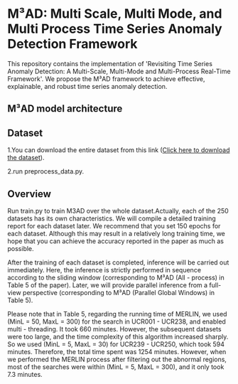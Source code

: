 ﻿# M³AD: Multi Scale, Multi Mode, and Multi Process Time Series Anomaly Detection Framework
This repository contains the implementation of 'Revisiting Time Series Anomaly Detection: A Multi-Scale,
 Multi-Mode and Multi-Process Real-Time Framework'. We propose the M³AD framework to achieve effective, explainable, and robust time series anomaly detection.
## M³AD model architecture


## Dataset
1.You can download the entire dataset from this link ([Click here to download the dataset](https://github.com/pseudo-Skye/Data-Smith/blob/master/TSAD%20Dataset/cleaned_dataset/cleaned_dataset.zip)).

2.run preprocess_data.py.

## Overview
Run train.py to train M3AD over the whole dataset.Actually, each of the 250 datasets has its own characteristics. We will compile a detailed training report for each dataset later. We recommend that you set 150 epochs for each dataset. Although this may result in a relatively long training time, we hope that you can achieve the accuracy reported in the paper as much as possible.

After the training of each dataset is completed, inference will be carried out immediately. Here, the inference is strictly performed in sequence according to the sliding window (corresponding to M³AD (All - process) in Table 5 of the paper). Later, we will provide parallel inference from a full-view perspective (corresponding to M³AD (Parallel Global Windows) in Table 5).

Please note that in Table 5, regarding the running time of MERLIN, we used (MinL = 50, MaxL = 300) for the search in UCR001 - UCR238, and enabled multi - threading. It took 660 minutes. However, the subsequent datasets were too large, and the time complexity of this algorithm increased sharply. So we used (MinL = 5, MaxL = 30) for UCR239 - UCR250, which took 594 minutes. Therefore, the total time spent was 1254 minutes. However, when we performed the MERLIN process after filtering out the abnormal regions, most of the searches were within (MinL = 5, MaxL = 300), and it only took 7.3 minutes.

